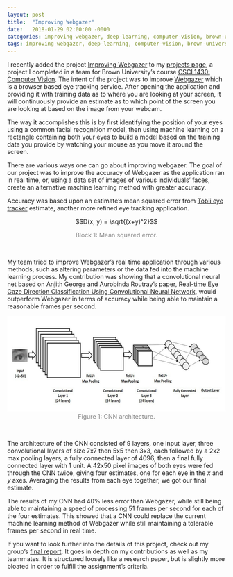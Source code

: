 ```yaml
---
layout: post
title:  "Improving Webgazer"
date:   2018-01-29 02:00:00 -0000
categories: improving-webgazer, deep-learning, computer-vision, brown-university, coursework,
tags: improving-webgazer, deep-learning, computer-vision, brown-university, coursework,
---
```


I recently added the project [Improving Webgazer][improving] to my [projects page][projects], a project I completed in a team for Brown University’s course [CSCI 1430: Computer Vision][vis]. The intent of the project was to improve [Webgazer][webgazer] which is a browser based eye tracking service. After opening the application and providing it with training data as to where you are looking at your screen, it will continuously provide an estimate as to which point of the screen you are looking at based on the image from your webcam.

The way it accomplishes this is by first identifying the position of your eyes using a common facial recognition model, then using machine learning on a rectangle containing both your eyes to build a model based on the training data you provide by watching your mouse as you move it around the screen.

There are various ways one can go about improving webgazer. The goal of our project was to improve the accuracy of Webgazer as the application ran in real time, or, using a data set of images of various individuals’ faces, create an alternative machine learning method with greater accuracy.

Accuracy was based upon an estimate’s mean squared error from [Tobii eye tracker][better] estimate, another more refined eye tracking application.

$$D(x, y) = \sqrt{(x+y)^2}$$

<center><span style="font-size:14px;color:#828282;text-align:center;"> Block 1: Mean squared error.</span></center>

&nbsp;

My team tried to improve Webgazer’s real time application through various methods, such as altering parameters or the data fed into the machine learning process. My contribution was showing that a convolutional neural net based on Anjith George and Aurobinda Routray’s paper, [Real-time Eye Gaze Direction Classification Using Convolutional Neural Network][paper], would outperform Webgazer in terms of accuracy while being able to maintain a reasonable frames per second.

<center><img src="/assets/improving-webgazer/architecture.png" alt="Architecture" style="width:627px;height:220px;text-align:center;"></center>

<center><span style="font-size:14px;color:#828282;text-align:center;"> Figure 1: CNN architecture. </span></center>

&nbsp;


The architecture of the CNN consisted of 9 layers, one input layer, three convolutional layers of size 7x7 then 5x5 then 3x3, each followed by a 2x2 max pooling layers, a fully connected layer of 4096, then a final fully  connected layer with 1 unit. A 42x50 pixel images of both eyes were fed through the CNN twice, giving four estimates, one for each eye in the $x$ and $y$ axes. Averaging the results from each eye together, we got our final estimate.

 The results of my CNN had 40% less error than Webgazer, while still being able to maintaining a speed of processing 51 frames per second for each of the four estimates. This showed that a CNN could replace the current machine learning method of Webgazer while still maintaining a tolerable frames per second in real time.

If you want to look further into the details of this project, check out my group’s [final report][pap]. It goes in depth on my contributions as well as my teammates. It is structured loosely like a research paper, but is slightly more bloated in order to fulfill the assignment’s criteria.

&nbsp;

&nbsp;

&nbsp;

&nbsp;

&nbsp;

[improving]: /projects/improving-webgazer
[projects]: /projects/
[vis]: http://cs.brown.edu/courses/csci1430/
[webgazer]: https://webgazer.cs.brown.edu/
[better]: https://tobiigaming.com/
[paper]: https://arxiv.org/abs/1605.05258
[pap]: /assets/csci-1430-final-report.pdf




